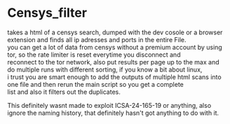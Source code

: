 # Censys_filter
takes a html of a censys search, dumped with the dev cosole or a browser extension and finds all ip adresses and ports in the entire File.  
you can get a lot of data from censys without a premium account by using tor, so the rate limiter is reset everytime you disconnect and   
reconnect to the tor network, also put results per page up to the max and do multiple runs with different sorting, if you know a bit about linux,  
i trust you are smart enough to add the outputs of multiple html scans into one file and then rerun the main script so you get a complete  
list and also it filters out the duplicates. 
  
This definitely wasnt made to exploit ICSA-24-165-19 or anything, also ignore the naming history, that definitely hasn't got anything to do with it.
